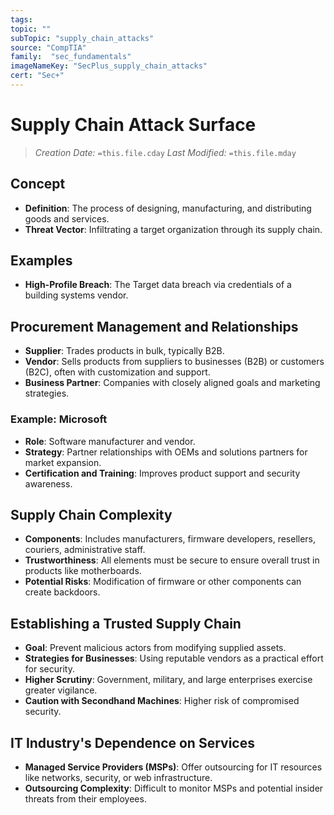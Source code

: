 ```yaml
---
tags:
topic: ""
subTopic: "supply_chain_attacks"
source: "CompTIA"
family:  "sec_fundamentals"
imageNameKey: "SecPlus_supply_chain_attacks" 
cert: "Sec+"
---
```

# Supply Chain Attack Surface
> *Creation Date:* `=this.file.cday`
> *Last Modified:* `=this.file.mday`

## Concept
- **Definition**: The process of designing, manufacturing, and distributing goods and services.
- **Threat Vector**: Infiltrating a target organization through its supply chain.
## Examples
- **High-Profile Breach**: The Target data breach via credentials of a building systems vendor.
## Procurement Management and Relationships
- **Supplier**: Trades products in bulk, typically B2B.
- **Vendor**: Sells products from suppliers to businesses (B2B) or customers (B2C), often with customization and support.
- **Business Partner**: Companies with closely aligned goals and marketing strategies.
### Example: Microsoft
- **Role**: Software manufacturer and vendor.
- **Strategy**: Partner relationships with OEMs and solutions partners for market expansion.
- **Certification and Training**: Improves product support and security awareness.
## Supply Chain Complexity
- **Components**: Includes manufacturers, firmware developers, resellers, couriers, administrative staff.
- **Trustworthiness**: All elements must be secure to ensure overall trust in products like motherboards.
- **Potential Risks**: Modification of firmware or other components can create backdoors.
## Establishing a Trusted Supply Chain
- **Goal**: Prevent malicious actors from modifying supplied assets.
- **Strategies for Businesses**: Using reputable vendors as a practical effort for security.
- **Higher Scrutiny**: Government, military, and large enterprises exercise greater vigilance.
- **Caution with Secondhand Machines**: Higher risk of compromised security.
## IT Industry's Dependence on Services
- **Managed Service Providers (MSPs)**: Offer outsourcing for IT resources like networks, security, or web infrastructure.
- **Outsourcing Complexity**: Difficult to monitor MSPs and potential insider threats from their employees.
